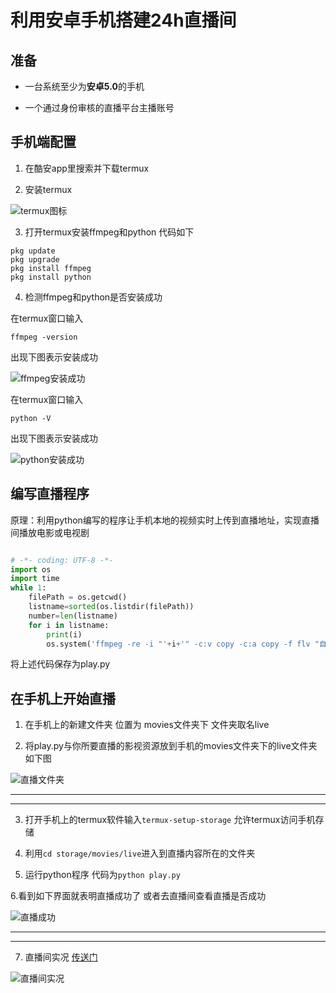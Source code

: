 # 利用安卓手机搭建24h直播间

## 准备

+ 一台系统至少为**安卓5.0**的手机

+ 一个通过身份审核的直播平台主播账号

## 手机端配置

1. 在酷安app里搜索并下载termux

2. 安装termux

![termux图标](https://github.com/tothepythonmoon/2badaoblog/blob/master/blog/No_0011_%E5%AE%89%E5%8D%93%E6%89%8B%E6%9C%BA%E6%90%AD%E5%BB%BA24h%E7%9B%B4%E6%92%AD%E9%97%B4/termux%E5%9B%BE%E6%A0%87.png?raw=true)

3. 打开termux安装ffmpeg和python 代码如下

```
pkg update
pkg upgrade
pkg install ffmpeg
pkg install python
```

4. 检测ffmpeg和python是否安装成功

在termux窗口输入

```
ffmpeg -version
```

出现下图表示安装成功

![ffmpeg安装成功](https://github.com/tothepythonmoon/2badaoblog/blob/master/blog/No_0011_%E5%AE%89%E5%8D%93%E6%89%8B%E6%9C%BA%E6%90%AD%E5%BB%BA24h%E7%9B%B4%E6%92%AD%E9%97%B4/ffmpeg%E5%AE%89%E8%A3%85%E6%88%90%E5%8A%9F.jpg?raw=true)

在termux窗口输入

```
python -V
```

出现下图表示安装成功

![python安装成功](https://github.com/tothepythonmoon/2badaoblog/blob/master/blog/No_0011_%E5%AE%89%E5%8D%93%E6%89%8B%E6%9C%BA%E6%90%AD%E5%BB%BA24h%E7%9B%B4%E6%92%AD%E9%97%B4/python%E5%AE%89%E8%A3%85%E6%88%90%E5%8A%9F.jpg?raw=true)

## 编写直播程序

原理：利用python编写的程序让手机本地的视频实时上传到直播地址，实现直播间播放电影或电视剧

```python

# -*- coding: UTF-8 -*-
import os
import time
while 1:
	filePath = os.getcwd()
	listname=sorted(os.listdir(filePath))
	number=len(listname)
	for i in listname:
		print(i)
		os.system('ffmpeg -re -i "'+i+'" -c:v copy -c:a copy -f flv "自行填写直播间地址"')

```

将上述代码保存为play.py

## 在手机上开始直播

1. 在手机上的新建文件夹 位置为 movies文件夹下 文件夹取名live

2. 将play.py与你所要直播的影视资源放到手机的movies文件夹下的live文件夹 如下图

![直播文件夹](https://github.com/tothepythonmoon/2badaoblog/blob/master/blog/No_0011_%E5%AE%89%E5%8D%93%E6%89%8B%E6%9C%BA%E6%90%AD%E5%BB%BA24h%E7%9B%B4%E6%92%AD%E9%97%B4/%E7%9B%B4%E6%92%AD%E6%96%87%E4%BB%B6%E5%A4%B9.jpg?raw=true)

- - -

- - -

3. 打开手机上的termux软件输入```termux-setup-storage``` 允许termux访问手机存储

4. 利用```cd storage/movies/live```进入到直播内容所在的文件夹

5. 运行python程序 代码为```python play.py```

6.看到如下界面就表明直播成功了 或者去直播间查看直播是否成功

![直播成功](https://github.com/tothepythonmoon/2badaoblog/blob/master/blog/No_0011_%E5%AE%89%E5%8D%93%E6%89%8B%E6%9C%BA%E6%90%AD%E5%BB%BA24h%E7%9B%B4%E6%92%AD%E9%97%B4/%E7%9B%B4%E6%92%AD%E6%88%90%E5%8A%9F.jpg?raw=true)

---

---

7. 直播间实况 [传送门](https://live.bilibili.com/8504386)

![直播间实况](https://github.com/tothepythonmoon/2badaoblog/blob/master/blog/No_0011_%E5%AE%89%E5%8D%93%E6%89%8B%E6%9C%BA%E6%90%AD%E5%BB%BA24h%E7%9B%B4%E6%92%AD%E9%97%B4/%E7%9B%B4%E6%92%AD%E9%97%B4%E5%AE%9E%E5%86%B5.jpg?raw=true)


